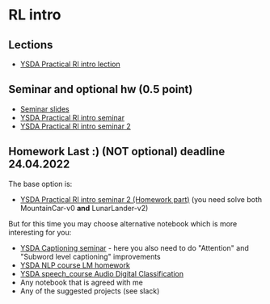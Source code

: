 # RL intro

## Lections
* [YSDA Practical Rl intro lection](https://disk.yandex.ru/i/HpRw6zYv3SPmFf)

## Seminar and optional hw (0.5 point)
* [Seminar slides](https://docs.google.com/presentation/d/1QV5Fqs7qs9CN6tCHic4kwR0tADgNF9HoQGwIPEaAqqY/edit?usp=sharing)
* [YSDA Practical Rl intro seminar](https://github.com/yandexdataschool/Practical_RL/blob/master/week01_intro/crossentropy_method.ipynb)
* [YSDA Practical Rl intro seminar 2](https://github.com/yandexdataschool/Practical_RL/blob/master/week01_intro/deep_crossentropy_method.ipynb)

## Homework Last :) (NOT optional)  **deadline 24.04.2022**
The base option is:

* [YSDA Practical Rl intro seminar 2 (Homework part)](https://github.com/yandexdataschool/Practical_RL/blob/master/week01_intro/deep_crossentropy_method.ipynb) (you need solve both MountainCar-v0 **and** LunarLander-v2)

But for this time you may choose alternative notebook which is more interesting for you: 
* [YSDA Captioning seminar](https://github.com/yandexdataschool/Practical_DL/blob/fall21/week06_rnn/captioning_torch.ipynb)  - here you also need to do "Attention" and "Subword level captioning" improvements
* [YSDA NLP course LM homework](https://github.com/yandexdataschool/nlp_course/blob/2021/week03_lm/homework_pytorch.ipynb) 
* [YSDA speech_course Audio Digital Classification](https://github.com/yandexdataschool/speech_course/blob/main/week_02/homework1_student.ipynb) 
* Any notebook that is agreed with me
* Any of the suggested projects (see slack)
